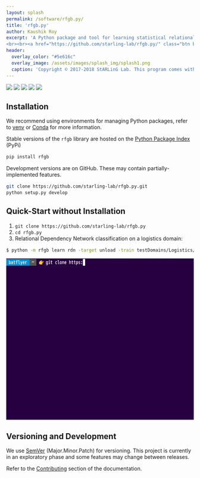 ```yaml
---
layout: splash
permalink: /software/rfgb.py/
title: 'rfgb.py'
author: Kaushik Roy
excerpt: 'A Python package and tool for learning statistical relational models via gradient boosting.<br /><br />{::nomarkdown}<iframe style="display: inline-block;" src="https://ghbtns.com/github-btn.html?user=starling-lab&repo=rfgb.py&type=star&count=true&size=large" frameborder="0" width="120px" height="30px"></iframe> <iframe style="display: inline-block;" src="https://ghbtns.com/github-btn.html?user=starling-lab&repo=rfgb.py&type=fork&count=true&size=large" frameborder="0" scrolling="0" width="158px" height="30px"></iframe>
<br><br><a href="https://github.com/starling-lab/rfgb.py/" class="btn btn--light-outline btn--large"><i class="fab fa-github"></i> View Source</a><br><a href="https://rfgbpy.readthedocs.io/en/stable/" class="btn btn--light-outline btn--large"><i class="fas fa-book"></i> Stable Docs (v0.2.2)</a> <a href="https://rfgbpy.readthedocs.io/en/latest/" class="btn btn--light-outline btn--large"><i class="fas fa-book"></i> Latest Docs</a><br><a href="https://github.com/starling-lab/rfgb.py/issues" class="btn btn--light-outline btn--large"><i class="fas fa-bug"></i> Bug Tracker and Discussion</a>{:/nomarkdown}'
header:
  overlay_color: "#5e616c"
  overlay_image: /assets/images/splash_img/splash1.png
  caption: 'Copyright © 2017-2018 StARLinG Lab. This program comes with absolutely no warranty. This is free software, available under the terms of the GPL-3.0.'
---
```


[![][pyversions img]][pyversions] [![][version img]][version] [![][license img]][license] [![][build status img]][build status] [![][docs img]][docs]

[pyversions]:https://pypi.org/project/rfgb/
[pyversions img]:https://img.shields.io/pypi/pyversions/rfgb.svg?style=flat-square

[version]:https://github.com/starling-lab/rfgb.py/releases/
[version img]:https://img.shields.io/pypi/v/rfgb.svg?style=flat-square

[license]:https://github.com/starling-lab/rfgb.py/blob/master/LICENSE
[license img]:https://img.shields.io/pypi/l/rnlp.svg?style=flat-square

[build status]:https://travis-ci.org/starling-lab/rfgb.py
[build status img]:https://img.shields.io/travis/starling-lab/rfgb.py.svg?style=flat-square

[docs]:https://rfgbpy.readthedocs.io/en/stable/
[docs img]:https://readthedocs.org/projects/rfgbpy/badge/?version=stable&style=flat-square

## Installation

We recommend using environments for managing Python packages, refer to [venv](https://docs.python.org/3/tutorial/venv.html) or [Conda](https://www.anaconda.com/download/) for more information.

Stable versions of the `rfgb` library are hosted on the [Python Package Index](https://pypi.org/project/rfgb/) (PyPi)

```bash
pip install rfgb
```

Development versions are on GitHub. These may contain partially-implemented features.

```bash
git clone https://github.com/starling-lab/rfgb.py.git
python setup.py develop
```

## Quick-Start without Installation

1. `git clone https://github.com/starling-lab/rfgb.py`
2. `cd rfgb.py`
3. Relational Dependency Network classification on a logistics domain:

```bash
$ python -m rfgb learn rdn -target unload -train testDomains/Logistics/train/ -test testDomains/Logistics/test/
```

<img src="/assets/gifs/rfgb_getting_started.gif" alt="Quick start gif." width="576" height="432" display="block" margin="auto">

## Versioning and Development

We use [SemVer](https://semver.org/) (Major.Minor.Patch) for versioning. This project is currently in an exploratory phase and some features may change between releases.

Refer to the [Contributing](https://rfgbpy.readthedocs.io/en/latest/development/01_contributing.html) section of the documentation.
